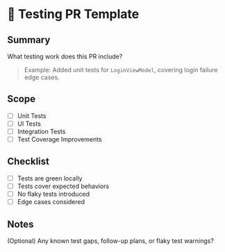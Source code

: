 # 🧪 Testing PR Template

## Summary

What testing work does this PR include?

> Example: Added unit tests for `LoginViewModel`, covering login failure edge cases.

## Scope

- [ ] Unit Tests
- [ ] UI Tests
- [ ] Integration Tests
- [ ] Test Coverage Improvements

## Checklist

- [ ] Tests are green locally
- [ ] Tests cover expected behaviors
- [ ] No flaky tests introduced
- [ ] Edge cases considered

## Notes

(Optional) Any known test gaps, follow-up plans, or flaky test warnings?
